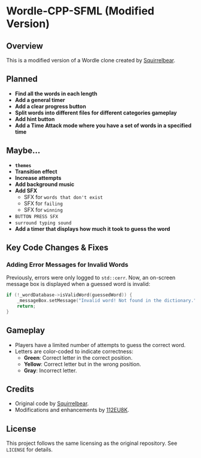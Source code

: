 # Wordle-CPP-SFML (Modified Version)

## Overview
This is a modified version of a Wordle clone created by [Squirrelbear](https://github.com/Squirrelbear/Wordle-CPP-SMFL).


## Planned
  - **Find all the words in each length**
  - **Add a general timer**
  - **Add a clear progress button**
  - **Split words into different files for different categories gameplay**
  - **Add hint button**
  - **Add a Time Attack mode where you have a set of words in a specified time**
   ## Maybe...

  
   - **`themes`**
   - **Transition effect**
   - **Increase attempts**
   - **Add background music**
   - **Add SFX**
       - SFX for `words that don't exist`
       - SFX for `failing`
       - SFX for `winning`
   - `BUTTON PRESS SFX`
   - `surround typing sound`
  - **Add a timer that displays how much it took to guess the word**


## Key Code Changes & Fixes
### **Adding Error Messages for Invalid Words**
Previously, errors were only logged to `std::cerr`. Now, an on-screen message box is displayed when a guessed word is invalid:
```cpp
if (!_wordDatabase->isValidWord(guessedWord)) {
    _messageBox.setMessage("Invalid word! Not found in the dictionary.");
    return;
}
```

## Gameplay
- Players have a limited number of attempts to guess the correct word.
- Letters are color-coded to indicate correctness:
  - **Green**: Correct letter in the correct position.
  - **Yellow**: Correct letter but in the wrong position.
  - **Gray**: Incorrect letter.

## Credits
- Original code by [Squirrelbear](https://github.com/Squirrelbear).
- Modifications and enhancements by [112EU8K](https://github.com/112EU8K).

## License
This project follows the same licensing as the original repository. See `LICENSE` for details.
